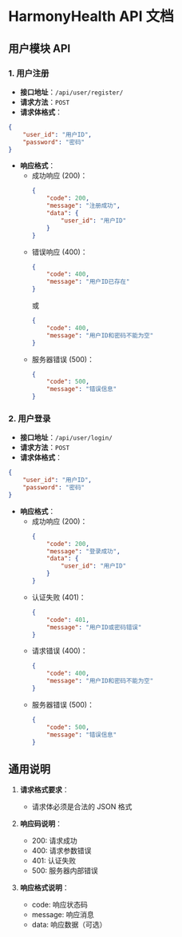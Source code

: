 # HarmonyHealth API 文档

## 用户模块 API

### 1. 用户注册

- **接口地址**：`/api/user/register/`
- **请求方法**：`POST`
- **请求体格式**：
```json
{
    "user_id": "用户ID",
    "password": "密码"
}
```
- **响应格式**：
  - 成功响应 (200)：
    ```json
    {
        "code": 200,
        "message": "注册成功",
        "data": {
            "user_id": "用户ID"
        }
    }
    ```
  - 错误响应 (400)：
    ```json
    {
        "code": 400,
        "message": "用户ID已存在"
    }
    ```
    或
    ```json
    {
        "code": 400,
        "message": "用户ID和密码不能为空"
    }
    ```
  - 服务器错误 (500)：
    ```json
    {
        "code": 500,
        "message": "错误信息"
    }
    ```

### 2. 用户登录

- **接口地址**：`/api/user/login/`
- **请求方法**：`POST`
- **请求体格式**：
```json
{
    "user_id": "用户ID",
    "password": "密码"
}
```
- **响应格式**：
  - 成功响应 (200)：
    ```json
    {
        "code": 200,
        "message": "登录成功",
        "data": {
            "user_id": "用户ID"
        }
    }
    ```
  - 认证失败 (401)：
    ```json
    {
        "code": 401,
        "message": "用户ID或密码错误"
    }
    ```
  - 请求错误 (400)：
    ```json
    {
        "code": 400,
        "message": "用户ID和密码不能为空"
    }
    ```
  - 服务器错误 (500)：
    ```json
    {
        "code": 500,
        "message": "错误信息"
    }
    ```

## 通用说明

1. **请求格式要求**：
   - 请求体必须是合法的 JSON 格式

2. **响应码说明**：
   - 200: 请求成功
   - 400: 请求参数错误
   - 401: 认证失败
   - 500: 服务器内部错误

3. **响应格式说明**：
   - code: 响应状态码
   - message: 响应消息
   - data: 响应数据（可选） 